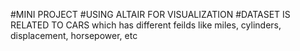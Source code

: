 #MINI PROJECT
#USING ALTAIR FOR VISUALIZATION
#DATASET IS RELATED TO CARS which has different feilds like miles, cylinders, displacement, horsepower, etc
#
